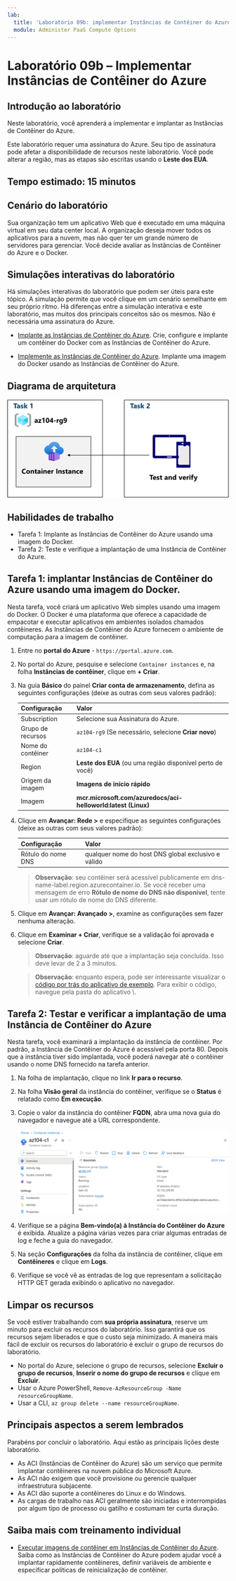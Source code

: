 ```yaml
---
lab:
  title: 'Laboratório 09b: implementar Instâncias de Contêiner do Azure'
  module: Administer PaaS Compute Options
---
```


# Laboratório 09b – Implementar Instâncias de Contêiner do Azure

## Introdução ao laboratório

Neste laboratório, você aprenderá a implementar e implantar as Instâncias de Contêiner do Azure.

Este laboratório requer uma assinatura do Azure. Seu tipo de assinatura pode afetar a disponibilidade de recursos neste laboratório. Você pode alterar a região, mas as etapas são escritas usando o **Leste dos EUA**.

## Tempo estimado: 15 minutos

## Cenário do laboratório

Sua organização tem um aplicativo Web que é executado em uma máquina virtual em seu data center local. A organização deseja mover todos os aplicativos para a nuvem, mas não quer ter um grande número de servidores para gerenciar. Você decide avaliar as Instâncias de Contêiner do Azure e o Docker. 
## Simulações interativas do laboratório

Há simulações interativas do laboratório que podem ser úteis para este tópico. A simulação permite que você clique em um cenário semelhante em seu próprio ritmo. Há diferenças entre a simulação interativa e este laboratório, mas muitos dos principais conceitos são os mesmos. Não é necessária uma assinatura do Azure.

+ [Implante as Instâncias de Contêiner do Azure](https://mslearn.cloudguides.com/en-us/guides/AZ-900%20Exam%20Guide%20-%20Azure%20Fundamentals%20Exercise%203). Crie, configure e implante um contêiner do Docker com as Instâncias de Contêiner do Azure.
  
+ [Implemente as Instâncias de Contêiner do Azure](https://mslabs.cloudguides.com/guides/AZ-104%20Exam%20Guide%20-%20Microsoft%20Azure%20Administrator%20Exercise%2014).  Implante uma imagem do Docker usando as Instâncias de Contêiner do Azure. 

## Diagrama de arquitetura

![Diagrama das tarefas.](../media/az104-lab09b-aci-architecture.png)

## Habilidades de trabalho

- Tarefa 1: Implante as Instâncias de Contêiner do Azure usando uma imagem do Docker.
- Tarefa 2: Teste e verifique a implantação de uma Instância de Contêiner do Azure.

## Tarefa 1: implantar Instâncias de Contêiner do Azure usando uma imagem do Docker.

Nesta tarefa, você criará um aplicativo Web simples usando uma imagem do Docker. O Docker é uma plataforma que oferece a capacidade de empacotar e executar aplicativos em ambientes isolados chamados contêineres. As Instâncias de Contêiner do Azure fornecem o ambiente de computação para a imagem de contêiner.

1. Entre no **portal do Azure** - `https://portal.azure.com`.

1. No portal do Azure, pesquise e selecione `Container instances` e, na folha **Instâncias de contêiner**, clique em **+ Criar**.

1. Na guia **Básico** do painel **Criar conta de armazenamento**, defina as seguintes configurações (deixe as outras com seus valores padrão):

    | Configuração | Valor |
    | ---- | ---- |
    | Subscription | Selecione sua Assinatura do Azure. |
    | Grupo de recursos | `az104-rg9` (Se necessário, selecione **Criar novo**) |
    | Nome do contêiner | `az104-c1` |
    | Region | **Leste dos EUA** (ou uma região disponível perto de você)|
    | Origem da imagem | **Imagens de início rápido** |
    | Imagem | **mcr.microsoft.com/azuredocs/aci-helloworld:latest (Linux)** |

1. Clique em **Avançar: Rede >** e especifique as seguintes configurações (deixe as outras com seus valores padrão):

    | Configuração | Valor |
    | --- | --- |
    | Rótulo do nome DNS | qualquer nome do host DNS global exclusivo e válido |

    >**Observação**: seu contêiner será acessível publicamente em dns-name-label.region.azurecontainer.io. Se você receber uma mensagem de erro **Rótulo de nome do DNS não disponível**, tente usar um rótulo de nome do DNS diferente.

1. Clique em **Avançar: Avançado >**, examine as configurações sem fazer nenhuma alteração.

 1. Clique em **Examinar + Criar**, verifique se a validação foi aprovada e selecione **Criar**.

    >**Observação**: aguarde até que a implantação seja concluída. Isso deve levar de 2 a 3 minutos.

    >**Observação**: enquanto espera, pode ser interessante visualizar o [código por trás do aplicativo de exemplo](https://github.com/Azure-Samples/aci-helloworld). Para exibir o código, navegue pela pasta do aplicativo \\.

## Tarefa 2: Testar e verificar a implantação de uma Instância de Contêiner do Azure 

Nesta tarefa, você examinará a implantação da instância de contêiner. Por padrão, a Instância de Contêiner do Azure é acessível pela porta 80. Depois que a instância tiver sido implantada, você poderá navegar até o contêiner usando o nome DNS fornecido na tarefa anterior.

1. Na folha de implantação, clique no link **Ir para o recurso**.

1. Na folha **Visão geral** da instância do contêiner, verifique se o **Status** é relatado como **Em execução**.

1. Copie o valor da instância do contêiner **FQDN**, abra uma nova guia do navegador e navegue até a URL correspondente.

     ![Captura de tela da página de visão geral das ACI no portal.](../media/az104-lab09b-aci-overview.png)

1. Verifique se a página **Bem-vindo(a) à Instância do Contêiner do Azure** é exibida. Atualize a página várias vezes para criar algumas entradas de log e feche a guia do navegador.  

1. Na seção **Configurações** da folha da instância de contêiner, clique em **Contêineres** e clique em **Logs**.

1. Verifique se você vê as entradas de log que representam a solicitação HTTP GET gerada exibindo o aplicativo no navegador.
   
## Limpar os recursos

Se você estiver trabalhando com **sua própria assinatura**, reserve um minuto para excluir os recursos do laboratório. Isso garantirá que os recursos sejam liberados e que o custo seja minimizado. A maneira mais fácil de excluir os recursos do laboratório é excluir o grupo de recursos do laboratório. 

+ No portal do Azure, selecione o grupo de recursos, selecione **Excluir o grupo de recursos**, **Inserir o nome do grupo de recursos** e clique em **Excluir**.
+ Usar o Azure PowerShell, `Remove-AzResourceGroup -Name resourceGroupName`.
+ Usar a CLI, `az group delete --name resourceGroupName`.


## Principais aspectos a serem lembrados

Parabéns por concluir o laboratório. Aqui estão as principais lições deste laboratório. 

+ As ACI (Instâncias de Contêiner do Azure) são um serviço que permite implantar contêineres na nuvem pública do Microsoft Azure.
+ As ACI não exigem que você provisione ou gerencie qualquer infraestrutura subjacente.
+ As ACI dão suporte a contêineres do Linux e do Windows.
+ As cargas de trabalho nas ACI geralmente são iniciadas e interrompidas por algum tipo de processo ou gatilho e costumam ter curta duração. 

## Saiba mais com treinamento individual

+ [Executar imagens de contêiner em Instâncias de Contêiner do Azure](https://learn.microsoft.com/training/modules/create-run-container-images-azure-container-instances/). Saiba como as Instâncias de Contêiner do Azure podem ajudar você a implantar rapidamente contêineres, definir variáveis de ambiente e especificar políticas de reinicialização de contêiner.

    
